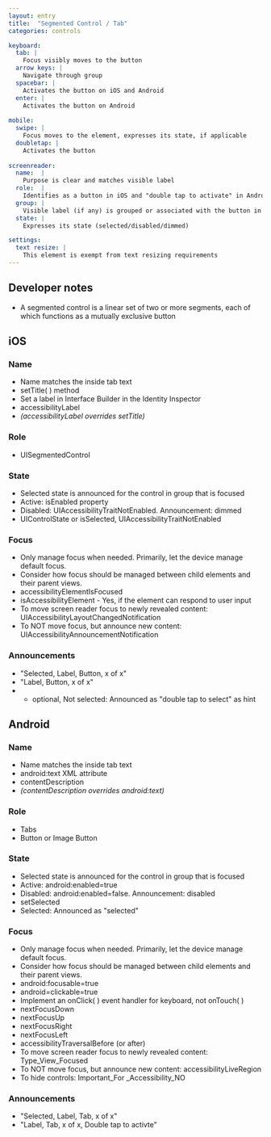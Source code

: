 ```yaml
---
layout: entry
title:  "Segmented Control / Tab"
categories: controls

keyboard:
  tab: |
    Focus visibly moves to the button
  arrow keys: |
    Navigate through group
  spacebar: |
    Activates the button on iOS and Android
  enter: |
    Activates the button on Android
          
mobile:
  swipe: |
    Focus moves to the element, expresses its state, if applicable
  doubletap: |
    Activates the button
    
screenreader: 
  name:  |
    Purpose is clear and matches visible label
  role:  |
    Identifies as a button in iOS and "double tap to activate" in Android
  group: |
    Visible label (if any) is grouped or associated with the button in a single swipe
  state: |
    Expresses its state (selected/disabled/dimmed)

settings:
  text resize: |
    This element is exempt from text resizing requirements
---
```


## Developer notes
- A segmented control is a linear set of two or more segments, each of which functions as a mutually exclusive button

## iOS

### Name
- Name matches the inside tab text
- setTitle( ) method
- Set a label in Interface Builder in the Identity Inspector
- accessibilityLabel
- _(accessibilityLabel overrides setTitle)_  

### Role
- UISegmentedControl  

### State
- Selected state is announced for the control in group that is focused
- Active: isEnabled property
- Disabled: UIAccessibilityTraitNotEnabled. Announcement: dimmed
- UIControlState or isSelected, UIAccessibilityTraitNotEnabled

### Focus
- Only manage focus when needed. Primarily, let the device manage default focus.  
- Consider how focus should be managed between child elements and their parent views.
- accessibilityElementIsFocused  
- isAccessibilityElement - Yes, if the element can respond to user input
- To move screen reader focus to newly revealed content: UIAccessibilityLayoutChangedNotification
- To NOT move focus, but announce new content: UIAccessibilityAnnouncementNotification

### Announcements
- "Selected, Label, Button, x of x"
- "Label, Button, x of x"
- - optional, Not selected: Announced as "double tap to select" as hint

## Android

### Name
- Name matches the inside tab text
- android:text XML attribute
- contentDescription
- _(contentDescription overrides android:text)_

### Role
- Tabs
- Button or Image Button

### State
- Selected state is announced for the control in group that is focused
- Active: android:enabled=true
- Disabled: android:enabled=false. Announcement: disabled
- setSelected
- Selected: Announced as "selected"

### Focus
- Only manage focus when needed. Primarily, let the device manage default focus.  
- Consider how focus should be managed between child elements and their parent views.
- android:focusable=true
- android=clickable=true
- Implement an onClick( ) event handler for keyboard, not onTouch( )
- nextFocusDown
- nextFocusUp
- nextFocusRight
- nextFocusLeft
- accessibilityTraversalBefore (or after)
- To move screen reader focus to newly revealed content: Type_View_Focused
- To NOT move focus, but announce new content: accessibilityLiveRegion
- To hide controls: Important_For _Accessibility_NO

### Announcements
- "Selected, Label, Tab, x of x"
- "Label, Tab, x of x, Double tap to activte"